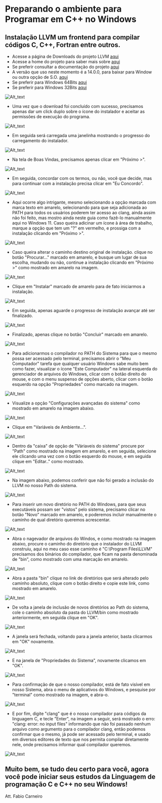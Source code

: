 # Preparando o ambiente para Programar em C++ no Windows 

## Instalação LLVM um frontend para compilar códigos C, C++, Fortran entre outros.

* Acesse a página de Downloads do projeto LLVM [aqui](https://releases.llvm.org/download.html)
* Acesse a home do projeto para saber mais sobre [aqui](https://llvm.org/)
* Se preferir consultar a documentação do projeto [aqui](https://llvm.org/docs/GettingStarted.html#checkout)
* A versão que uso neste momento é a 14.0.0, para baixar para Window ou outra opção de S.O. [aqui](https://github.com/llvm/llvm-project/releases/tag/llvmorg-14.0.0)
* Se preferir para Windows 64Bits [aqui](https://github.com/llvm/llvm-project/releases/download/llvmorg-14.0.0/LLVM-14.0.0-win64.exe)
* Se preferir para Windows 32Bits [aqui](https://github.com/llvm/llvm-project/releases/download/llvmorg-14.0.0/LLVM-14.0.0-win32.exe)

![Alt_text](https://github.com/bynmboy/linguagemcpp/blob/main/image-llvm-windows/img1.png)

* Uma vez que o download foi concluído com sucesso, precisamos apenas dar um click duplo sobre o ícone do instalador e aceitar as permissôes de execução do programa.

![Alt_text](https://github.com/bynmboy/linguagemcpp/blob/main/image-llvm-windows/img2.png)

* Em seguida será carregada uma janelinha mostrando o progresso do carregamento do instalador.

![Alt_text](https://github.com/bynmboy/linguagemcpp/blob/main/image-llvm-windows/img3.png)

* Na tela de Boas Vindas, precisamos apenas clicar em "Próximo >".

![Alt_text](https://github.com/bynmboy/linguagemcpp/blob/main/image-llvm-windows/img4.png)

* Em seguida, concordar com os termos, ou não, você que decide, mas para continuar com a instalação precisa clicar em "Eu Concordo".

![Alt_text](https://github.com/bynmboy/linguagemcpp/blob/main/image-llvm-windows/img5.png)

* Aqui ocorre algo intrigante, mesmo selecionando a opção marcada com marca texto em amarelo, selecionando para que seja adicionada ao PATH para todos os usuários poderem ter acesso ao clang, ainda assim não foi feito, mas mostro ainda neste guia como fazê-lo manualmente aqui no Windows 11. Caso queira adicinar um ícone à área de trabalho, marque a opção que tem um "?" em vermelho, e prossiga com a instalação clicando em "Próximo >".

![Alt_text](https://github.com/bynmboy/linguagemcpp/blob/main/image-llvm-windows/img6.png)

* Caso queira alterar o caminho destino original de instalação. clique no botão "Procurar..." marcado em amarelo, e busque um lugar de sua escolha, mudando ou não, continue a instalação clicando em "Próximo >" como mostrado em amarelo na imagem.

![Alt_text](https://github.com/bynmboy/linguagemcpp/blob/main/image-llvm-windows/img7.png)

* Clique em "Instalar" marcado de amarelo para de fato iniciarmos a instalação.

![Alt_text](https://github.com/bynmboy/linguagemcpp/blob/main/image-llvm-windows/img8.png)

* Em seguida, apenas aguarde o progresso de instalação avançar até ser finalizado.

![Alt_text](https://github.com/bynmboy/linguagemcpp/blob/main/image-llvm-windows/img9.png)

* Finalizado, apenas clique no botão "Concluir" marcado em amarelo.

![Alt_text](https://github.com/bynmboy/linguagemcpp/blob/main/image-llvm-windows/img10.png)

* Para adicionarmos o compilador no PATH do Sistema para que o mesmo possa ser acessado pelo terminal, precisamos abrir o "Meu Computador" tarefa que qualquer usuário Windows sabe muito bem como fazer, visualizar o ícone "Este Computador" na lateral esquerda do gerenciador de arquivos do Windows, clicar com o botão direito do mouse, e com o menu suspenso de opções aberto, clicar com o botão esquerdo na opção "Propriedades" como marcado na imagem.

![Alt_text](https://github.com/bynmboy/linguagemcpp/blob/main/image-llvm-windows/img11.png)

* Visualize a opção "Configurações avançadas do sistema" como mostrado em amarelo na imagem abaixo.

![Alt_text](https://github.com/bynmboy/linguagemcpp/blob/main/image-llvm-windows/img12.png)

* Clique em "Variáveis de Ambiente...".

![Alt_text](https://github.com/bynmboy/linguagemcpp/blob/main/image-llvm-windows/img13.png)

* Dentro da "caixa" de opção de "Váriaveis do sistema" procure por "Path" como mostrado na imagem em amarelo, e em seguida, selecione ele clicando uma vez com o botão esquerdo do mouse, e em seguida clique em "Editar.." como mostrado.

![Alt_text](https://github.com/bynmboy/linguagemcpp/blob/main/image-llvm-windows/img14.png)

* Na imagem abaixo, podemos conferir que não foi gerado a inclusão do LLVM no nosso Path do sistema.

![Alt_text](https://github.com/bynmboy/linguagemcpp/blob/main/image-llvm-windows/img15.png)

* Para inserir um novo diretório no PATH do Windows, para que seus executáveis possam ser "vistos" pelo sistema, precisamo clicar no botão "Novo" marcado em amarelo, e poderemos incluir manualmente o caminho de qual diretório queremos acrescentar.

![Alt_text](https://github.com/bynmboy/linguagemcpp/blob/main/image-llvm-windows/img16.png)

* Abra o nagevador de arquivos do Windos, e como mostrado na imagem abaixo, procure o caminho do diretório que o instalador do LLVM construiu, aqui no meu caso esse caminho é "C:\Program Files\LLVM" precisamos dos binários do compilador, que ficam na pasta denominada de "bin", como mostrado com uma marcação em amarelo.

![Alt_text](https://github.com/bynmboy/linguagemcpp/blob/main/image-llvm-windows/img17.png)

* Abra a pasta "bin" clique no link de diretórios que será alterado pelo caminho absoluto, clique com o botão direito e copie este link, como mostrado em amarelo.

![Alt_text](https://github.com/bynmboy/linguagemcpp/blob/main/image-llvm-windows/img18.png)

* De volta a janela de inclusão de novos diretórios ao Path do sistema, cole o caminho absoluto da pasta do LLVM/bin como mostrado anteriormente, em seguida clique em "OK".

![Alt_text](https://github.com/bynmboy/linguagemcpp/blob/main/image-llvm-windows/img19.png)

* A janela será fechada, voltando para a janela anterior, basta clicarmos em "OK" novamente.

![Alt_text](https://github.com/bynmboy/linguagemcpp/blob/main/image-llvm-windows/img20.png)

* E na janela de "Propriedades do Sistema", novamente clicamos em "OK".

![Alt_text](https://github.com/bynmboy/linguagemcpp/blob/main/image-llvm-windows/img21.png)

* Para confirmação de que o nosso compilador, está de fato visível em nosso Sistema, abra o menu de aplicativos do Windows, e pesquise por "terminal" como mostrado na imagem, e abra-o.

![Alt_text](https://github.com/bynmboy/linguagemcpp/blob/main/image-llvm-windows/img22.png)

* E por fim, digite "clang" que é o nosso compilador para códigos da linguagem C, e tecle "Enter", na imagem a seguir, será mostrado o erro: "clang: error: no input files" informando que não foi passado nenhum arquivo como argumento para o compilador clang, então podemos confirmar que o mesmo, já pode ser acessado pelo terminal, e usado em diversos editores de texto que nos permita compilar diretamente nele, onde precisamos informar qual compilador queremos.

![Alt_text](https://github.com/bynmboy/linguagemcpp/blob/main/image-llvm-windows/img23.png)

## Muito bem, se tudo deu certo para você, agora você pode iniciar seus estudos da Linguagem de programação C e C++ no seu Windows!

Att. Fabio Carneiro
